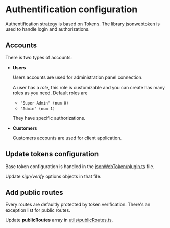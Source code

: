 # Authentification configuration

Authentification strategy is based on Tokens. The library [jsonwebtoken](https://github.com/auth0/node-jsonwebtoken) is used to handle login and authorizations.

## Accounts

There is two types of accounts:

-   **Users**

    Users accounts are used for administration panel connection.

    A user has a _role_, this role is customizable and you can create has many roles as you need. Default roles are

    -   `"Super Admin" (num 0)`
    -   `"Admin" (num 1)`

    They have specific authorizations.

-   **Customers**

    Customers accounts are used for client application.

## Update tokens configuration

Base token configuration is handled in the [jsonWebToken/plugin.ts](../src/plugins/jsonWebToken/plugin.ts) file.

Update _sign/verify_ options objects in that file.

## Add public routes

Every routes are defaultly protected by token verification. There's an exception list for public routes.

Update **publicRoutes** array in [utils/publicRoutes.ts](../src/utils/publicRoutes.ts).
